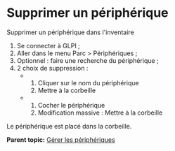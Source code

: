 Supprimer un périphérique
=========================

Supprimer un périphérique dans l'inventaire

1.  Se connecter à GLPI ;
2.  Aller dans le menu Parc \> Périphériques ;
3.  Optionnel : faire une recherche du périphérique ;
4.  2 choix de suppression :
    -   1.  Cliquer sur le nom du périphérique
        2.  Mettre à la corbeille

    -   1.  Cocher le périphérique
        2.  Modification massive : Mettre à la corbeille

Le périphérique est placé dans la corbeille.

**Parent topic:** [Gérer les
périphériques](../glpi/inventory_peripheral.html "Les périphériques se gèrent depuis le menu Parc > Périphériques")
